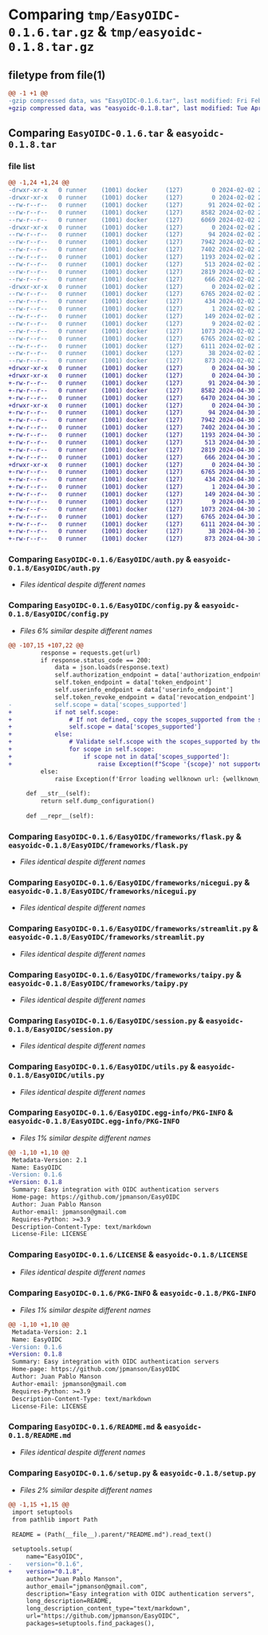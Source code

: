 # Comparing `tmp/EasyOIDC-0.1.6.tar.gz` & `tmp/easyoidc-0.1.8.tar.gz`

## filetype from file(1)

```diff
@@ -1 +1 @@
-gzip compressed data, was "EasyOIDC-0.1.6.tar", last modified: Fri Feb  2 21:49:36 2024, max compression
+gzip compressed data, was "easyoidc-0.1.8.tar", last modified: Tue Apr 30 23:29:11 2024, max compression
```

## Comparing `EasyOIDC-0.1.6.tar` & `easyoidc-0.1.8.tar`

### file list

```diff
@@ -1,24 +1,24 @@
-drwxr-xr-x   0 runner    (1001) docker     (127)        0 2024-02-02 21:49:36.899678 EasyOIDC-0.1.6/
-drwxr-xr-x   0 runner    (1001) docker     (127)        0 2024-02-02 21:49:36.895678 EasyOIDC-0.1.6/EasyOIDC/
--rw-r--r--   0 runner    (1001) docker     (127)       91 2024-02-02 21:49:26.000000 EasyOIDC-0.1.6/EasyOIDC/__init__.py
--rw-r--r--   0 runner    (1001) docker     (127)     8582 2024-02-02 21:49:26.000000 EasyOIDC-0.1.6/EasyOIDC/auth.py
--rw-r--r--   0 runner    (1001) docker     (127)     6069 2024-02-02 21:49:26.000000 EasyOIDC-0.1.6/EasyOIDC/config.py
-drwxr-xr-x   0 runner    (1001) docker     (127)        0 2024-02-02 21:49:36.895678 EasyOIDC-0.1.6/EasyOIDC/frameworks/
--rw-r--r--   0 runner    (1001) docker     (127)       94 2024-02-02 21:49:26.000000 EasyOIDC-0.1.6/EasyOIDC/frameworks/__init__.py
--rw-r--r--   0 runner    (1001) docker     (127)     7942 2024-02-02 21:49:26.000000 EasyOIDC-0.1.6/EasyOIDC/frameworks/flask.py
--rw-r--r--   0 runner    (1001) docker     (127)     7402 2024-02-02 21:49:26.000000 EasyOIDC-0.1.6/EasyOIDC/frameworks/nicegui.py
--rw-r--r--   0 runner    (1001) docker     (127)     1193 2024-02-02 21:49:26.000000 EasyOIDC-0.1.6/EasyOIDC/frameworks/streamlit.py
--rw-r--r--   0 runner    (1001) docker     (127)      513 2024-02-02 21:49:26.000000 EasyOIDC-0.1.6/EasyOIDC/frameworks/taipy.py
--rw-r--r--   0 runner    (1001) docker     (127)     2819 2024-02-02 21:49:26.000000 EasyOIDC-0.1.6/EasyOIDC/session.py
--rw-r--r--   0 runner    (1001) docker     (127)      666 2024-02-02 21:49:26.000000 EasyOIDC-0.1.6/EasyOIDC/utils.py
-drwxr-xr-x   0 runner    (1001) docker     (127)        0 2024-02-02 21:49:36.895678 EasyOIDC-0.1.6/EasyOIDC.egg-info/
--rw-r--r--   0 runner    (1001) docker     (127)     6765 2024-02-02 21:49:36.000000 EasyOIDC-0.1.6/EasyOIDC.egg-info/PKG-INFO
--rw-r--r--   0 runner    (1001) docker     (127)      434 2024-02-02 21:49:36.000000 EasyOIDC-0.1.6/EasyOIDC.egg-info/SOURCES.txt
--rw-r--r--   0 runner    (1001) docker     (127)        1 2024-02-02 21:49:36.000000 EasyOIDC-0.1.6/EasyOIDC.egg-info/dependency_links.txt
--rw-r--r--   0 runner    (1001) docker     (127)      149 2024-02-02 21:49:36.000000 EasyOIDC-0.1.6/EasyOIDC.egg-info/requires.txt
--rw-r--r--   0 runner    (1001) docker     (127)        9 2024-02-02 21:49:36.000000 EasyOIDC-0.1.6/EasyOIDC.egg-info/top_level.txt
--rw-r--r--   0 runner    (1001) docker     (127)     1073 2024-02-02 21:49:26.000000 EasyOIDC-0.1.6/LICENSE
--rw-r--r--   0 runner    (1001) docker     (127)     6765 2024-02-02 21:49:36.899678 EasyOIDC-0.1.6/PKG-INFO
--rw-r--r--   0 runner    (1001) docker     (127)     6111 2024-02-02 21:49:26.000000 EasyOIDC-0.1.6/README.md
--rw-r--r--   0 runner    (1001) docker     (127)       38 2024-02-02 21:49:36.899678 EasyOIDC-0.1.6/setup.cfg
--rw-r--r--   0 runner    (1001) docker     (127)      873 2024-02-02 21:49:26.000000 EasyOIDC-0.1.6/setup.py
+drwxr-xr-x   0 runner    (1001) docker     (127)        0 2024-04-30 23:29:11.141757 easyoidc-0.1.8/
+drwxr-xr-x   0 runner    (1001) docker     (127)        0 2024-04-30 23:29:11.141757 easyoidc-0.1.8/EasyOIDC/
+-rw-r--r--   0 runner    (1001) docker     (127)       91 2024-04-30 23:29:07.000000 easyoidc-0.1.8/EasyOIDC/__init__.py
+-rw-r--r--   0 runner    (1001) docker     (127)     8582 2024-04-30 23:29:07.000000 easyoidc-0.1.8/EasyOIDC/auth.py
+-rw-r--r--   0 runner    (1001) docker     (127)     6470 2024-04-30 23:29:07.000000 easyoidc-0.1.8/EasyOIDC/config.py
+drwxr-xr-x   0 runner    (1001) docker     (127)        0 2024-04-30 23:29:11.141757 easyoidc-0.1.8/EasyOIDC/frameworks/
+-rw-r--r--   0 runner    (1001) docker     (127)       94 2024-04-30 23:29:07.000000 easyoidc-0.1.8/EasyOIDC/frameworks/__init__.py
+-rw-r--r--   0 runner    (1001) docker     (127)     7942 2024-04-30 23:29:07.000000 easyoidc-0.1.8/EasyOIDC/frameworks/flask.py
+-rw-r--r--   0 runner    (1001) docker     (127)     7402 2024-04-30 23:29:07.000000 easyoidc-0.1.8/EasyOIDC/frameworks/nicegui.py
+-rw-r--r--   0 runner    (1001) docker     (127)     1193 2024-04-30 23:29:07.000000 easyoidc-0.1.8/EasyOIDC/frameworks/streamlit.py
+-rw-r--r--   0 runner    (1001) docker     (127)      513 2024-04-30 23:29:07.000000 easyoidc-0.1.8/EasyOIDC/frameworks/taipy.py
+-rw-r--r--   0 runner    (1001) docker     (127)     2819 2024-04-30 23:29:07.000000 easyoidc-0.1.8/EasyOIDC/session.py
+-rw-r--r--   0 runner    (1001) docker     (127)      666 2024-04-30 23:29:07.000000 easyoidc-0.1.8/EasyOIDC/utils.py
+drwxr-xr-x   0 runner    (1001) docker     (127)        0 2024-04-30 23:29:11.141757 easyoidc-0.1.8/EasyOIDC.egg-info/
+-rw-r--r--   0 runner    (1001) docker     (127)     6765 2024-04-30 23:29:11.000000 easyoidc-0.1.8/EasyOIDC.egg-info/PKG-INFO
+-rw-r--r--   0 runner    (1001) docker     (127)      434 2024-04-30 23:29:11.000000 easyoidc-0.1.8/EasyOIDC.egg-info/SOURCES.txt
+-rw-r--r--   0 runner    (1001) docker     (127)        1 2024-04-30 23:29:11.000000 easyoidc-0.1.8/EasyOIDC.egg-info/dependency_links.txt
+-rw-r--r--   0 runner    (1001) docker     (127)      149 2024-04-30 23:29:11.000000 easyoidc-0.1.8/EasyOIDC.egg-info/requires.txt
+-rw-r--r--   0 runner    (1001) docker     (127)        9 2024-04-30 23:29:11.000000 easyoidc-0.1.8/EasyOIDC.egg-info/top_level.txt
+-rw-r--r--   0 runner    (1001) docker     (127)     1073 2024-04-30 23:29:07.000000 easyoidc-0.1.8/LICENSE
+-rw-r--r--   0 runner    (1001) docker     (127)     6765 2024-04-30 23:29:11.141757 easyoidc-0.1.8/PKG-INFO
+-rw-r--r--   0 runner    (1001) docker     (127)     6111 2024-04-30 23:29:07.000000 easyoidc-0.1.8/README.md
+-rw-r--r--   0 runner    (1001) docker     (127)       38 2024-04-30 23:29:11.141757 easyoidc-0.1.8/setup.cfg
+-rw-r--r--   0 runner    (1001) docker     (127)      873 2024-04-30 23:29:07.000000 easyoidc-0.1.8/setup.py
```

### Comparing `EasyOIDC-0.1.6/EasyOIDC/auth.py` & `easyoidc-0.1.8/EasyOIDC/auth.py`

 * *Files identical despite different names*

### Comparing `EasyOIDC-0.1.6/EasyOIDC/config.py` & `easyoidc-0.1.8/EasyOIDC/config.py`

 * *Files 6% similar despite different names*

```diff
@@ -107,15 +107,22 @@
         response = requests.get(url)
         if response.status_code == 200:
             data = json.loads(response.text)
             self.authorization_endpoint = data['authorization_endpoint']
             self.token_endpoint = data['token_endpoint']
             self.userinfo_endpoint = data['userinfo_endpoint']
             self.token_revoke_endpoint = data['revocation_endpoint']
-            self.scope = data['scopes_supported']
+            if not self.scope:
+                # If not defined, copy the scopes_supported from the server.
+                self.scope = data['scopes_supported']
+            else:
+                # Validate self.scope with the scopes_supported by the server.
+                for scope in self.scope:
+                    if scope not in data['scopes_supported']:
+                        raise Exception(f"Scope '{scope}' not supported by the server.")
         else:
             raise Exception(f'Error loading wellknown url: {wellknown_url}')
 
     def __str__(self):
         return self.dump_configuration()
 
     def __repr__(self):
```

### Comparing `EasyOIDC-0.1.6/EasyOIDC/frameworks/flask.py` & `easyoidc-0.1.8/EasyOIDC/frameworks/flask.py`

 * *Files identical despite different names*

### Comparing `EasyOIDC-0.1.6/EasyOIDC/frameworks/nicegui.py` & `easyoidc-0.1.8/EasyOIDC/frameworks/nicegui.py`

 * *Files identical despite different names*

### Comparing `EasyOIDC-0.1.6/EasyOIDC/frameworks/streamlit.py` & `easyoidc-0.1.8/EasyOIDC/frameworks/streamlit.py`

 * *Files identical despite different names*

### Comparing `EasyOIDC-0.1.6/EasyOIDC/frameworks/taipy.py` & `easyoidc-0.1.8/EasyOIDC/frameworks/taipy.py`

 * *Files identical despite different names*

### Comparing `EasyOIDC-0.1.6/EasyOIDC/session.py` & `easyoidc-0.1.8/EasyOIDC/session.py`

 * *Files identical despite different names*

### Comparing `EasyOIDC-0.1.6/EasyOIDC/utils.py` & `easyoidc-0.1.8/EasyOIDC/utils.py`

 * *Files identical despite different names*

### Comparing `EasyOIDC-0.1.6/EasyOIDC.egg-info/PKG-INFO` & `easyoidc-0.1.8/EasyOIDC.egg-info/PKG-INFO`

 * *Files 1% similar despite different names*

```diff
@@ -1,10 +1,10 @@
 Metadata-Version: 2.1
 Name: EasyOIDC
-Version: 0.1.6
+Version: 0.1.8
 Summary: Easy integration with OIDC authentication servers
 Home-page: https://github.com/jpmanson/EasyOIDC
 Author: Juan Pablo Manson
 Author-email: jpmanson@gmail.com
 Requires-Python: >=3.9
 Description-Content-Type: text/markdown
 License-File: LICENSE
```

### Comparing `EasyOIDC-0.1.6/LICENSE` & `easyoidc-0.1.8/LICENSE`

 * *Files identical despite different names*

### Comparing `EasyOIDC-0.1.6/PKG-INFO` & `easyoidc-0.1.8/PKG-INFO`

 * *Files 1% similar despite different names*

```diff
@@ -1,10 +1,10 @@
 Metadata-Version: 2.1
 Name: EasyOIDC
-Version: 0.1.6
+Version: 0.1.8
 Summary: Easy integration with OIDC authentication servers
 Home-page: https://github.com/jpmanson/EasyOIDC
 Author: Juan Pablo Manson
 Author-email: jpmanson@gmail.com
 Requires-Python: >=3.9
 Description-Content-Type: text/markdown
 License-File: LICENSE
```

### Comparing `EasyOIDC-0.1.6/README.md` & `easyoidc-0.1.8/README.md`

 * *Files identical despite different names*

### Comparing `EasyOIDC-0.1.6/setup.py` & `easyoidc-0.1.8/setup.py`

 * *Files 2% similar despite different names*

```diff
@@ -1,15 +1,15 @@
 import setuptools
 from pathlib import Path
 
 README = (Path(__file__).parent/"README.md").read_text()
 
 setuptools.setup(
     name="EasyOIDC",
-    version="0.1.6",
+    version="0.1.8",
     author="Juan Pablo Manson",
     author_email="jpmanson@gmail.com",
     description="Easy integration with OIDC authentication servers",
     long_description=README,
     long_description_content_type="text/markdown",
     url="https://github.com/jpmanson/EasyOIDC",
     packages=setuptools.find_packages(),
```


